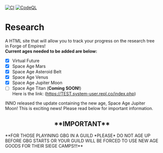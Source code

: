 [![CI](https://github.com/WindowsSystemAdmin/research/actions/workflows/HTMLCHECK.yaml/badge.svg?branch=main&event=push)](https://github.com/WindowsSystemAdmin/research/actions/workflows/HTMLCHECK.yaml)
[![CodeQL](https://github.com/WindowsSystemAdmin/research/actions/workflows/codeql.yaml/badge.svg?branch=main&event=push)](https://github.com/WindowsSystemAdmin/research/actions/workflows/codeql.yaml)

# Research
A HTML site that will allow you to track your progress on the research tree in Forge of Empires!\
**Current ages needed to be added are below:** 
- [X] Virtual Future
- [X] Space Age Mars
- [X] Space Age Asteroid Belt
- [X] Space Age Venus
- [X] Space Age Jupiter Moon
- [ ] Space Age Titan (**Coming SOON!**)\
Here is the link: (https://TEST.system-user.repl.co/index.php)

INNO released the update containing the new age, Space Age Jupiter Moon! This is exciting news! Please read below for important information.

<h2 align="center">**IMPORTANT**</h2>
**FOR THOSE PLAYINING GBG IN A GUILD *PLEASE* DO NOT AGE UP BEFORE GBG STARTS OR YOUR GUILD WILL BE FORCED TO USE NEW AGE GOODS FOR THEIR SIEGE CAMPS!!!**
